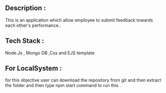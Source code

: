 ## Description :
This is an application which allow employee to submit feedback towards each other's performance..
## Tech Stack :
 Node.Js , Mongo DB ,Css  and EJS template 
 ## For LocalSystem :
for this objective user can download the repository from git and then extract the folder and then type npm start command to run this .
